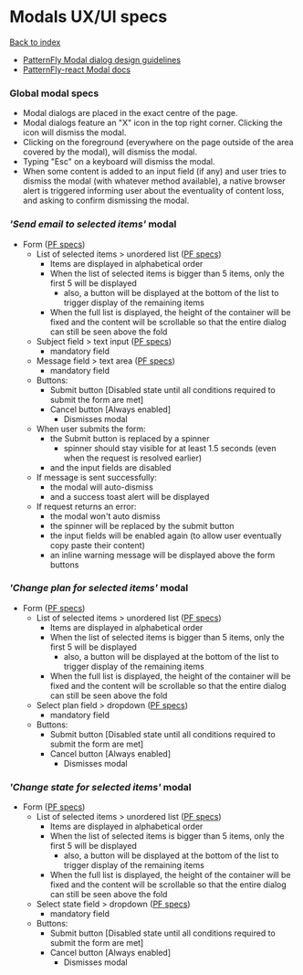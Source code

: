 # Modals UX/UI specs

[Back to index](../index.md)

* [PatternFly Modal dialog design guidelines](https://www.patternfly.org/v4/design-guidelines/usage-and-behavior/modal)
* [PatternFly-react Modal docs](https://www.patternfly.org/v4/documentation/react/components/modal)

### Global modal specs
* Modal dialogs are placed in the exact centre of the page.
* Modal dialogs feature an "X" icon in the top right corner. Clicking the icon will dismiss the modal.
* Clicking on the foreground (everywhere on the page outside of the area covered by the modal), will dismiss the modal.
* Typing "Esc" on a keyboard will dismiss the modal.
* When some content is added to an input field (if any) and user tries to dismiss the modal (with whatever method available), a native browser alert is triggered informing user about the eventuality of content loss, and asking to confirm dismissing the modal.

### _'Send email to selected items'_ modal
* Form ([PF specs](https://www.patternfly.org/v4/documentation/react/components/form))
  * List of selected items > unordered list ([PF specs](https://www.patternfly.org/v4/documentation/react/components/list))
    * Items are displayed in alphabetical order
    * When the list of selected items is bigger than 5 items, only the first 5 will be displayed
      * also, a button will be displayed at the bottom of the list to trigger display of the remaining items
    * When the full list is displayed, the height of the container will be fixed and the content will be scrollable so that the entire dialog can still be seen above the fold
  * Subject field > text input ([PF specs](https://www.patternfly.org/v4/documentation/react/components/textinput))
    * mandatory field
  * Message field > text area ([PF specs](https://www.patternfly.org/v4/documentation/react/components/textarea))
    * mandatory field
  * Buttons:
    * Submit button [Disabled state until all conditions required to submit the form are met]
    * Cancel button [Always enabled]
      * Dismisses modal
  * When user submits the form:
    * the Submit button is replaced by a spinner
      * spinner should stay visible for at least 1.5 seconds (even when the request is resolved earlier)
    * and the input fields are disabled
  * If message is sent successfully:
    * the modal will auto-dismiss
    * and a success toast alert will be displayed
  * If request returns an error:
    * the modal won't auto dismiss
    * the spinner will be replaced by the submit button
    * the input fields will be enabled again (to allow user eventually copy paste their content)
    * an inline warning message will be displayed above the form buttons


### _'Change plan for selected items'_ modal
* Form ([PF specs](https://www.patternfly.org/v4/documentation/react/components/form))
  * List of selected items > unordered list ([PF specs](https://www.patternfly.org/v4/documentation/react/components/list))
    * Items are displayed in alphabetical order
    * When the list of selected items is bigger than 5 items, only the first 5 will be displayed
      * also, a button will be displayed at the bottom of the list to trigger display of the remaining items
    * When the full list is displayed, the height of the container will be fixed and the content will be scrollable so that the entire dialog can still be seen above the fold
  * Select plan field > dropdown ([PF specs](https://www.patternfly.org/v4/documentation/react/components/dropdown))
    * mandatory field
  * Buttons:
    * Submit button [Disabled state until all conditions required to submit the form are met]
    * Cancel button [Always enabled]
      * Dismisses modal


### _'Change state for selected items'_ modal
* Form ([PF specs](https://www.patternfly.org/v4/documentation/react/components/form))
  * List of selected items > unordered list ([PF specs](https://www.patternfly.org/v4/documentation/react/components/list))
    * Items are displayed in alphabetical order
    * When the list of selected items is bigger than 5 items, only the first 5 will be displayed
      * also, a button will be displayed at the bottom of the list to trigger display of the remaining items
    * When the full list is displayed, the height of the container will be fixed and the content will be scrollable so that the entire dialog can still be seen above the fold
  * Select state field > dropdown ([PF specs](https://www.patternfly.org/v4/documentation/react/components/dropdown))
    * mandatory field
  * Buttons:
    * Submit button [Disabled state until all conditions required to submit the form are met]
    * Cancel button [Always enabled]
      * Dismisses modal
